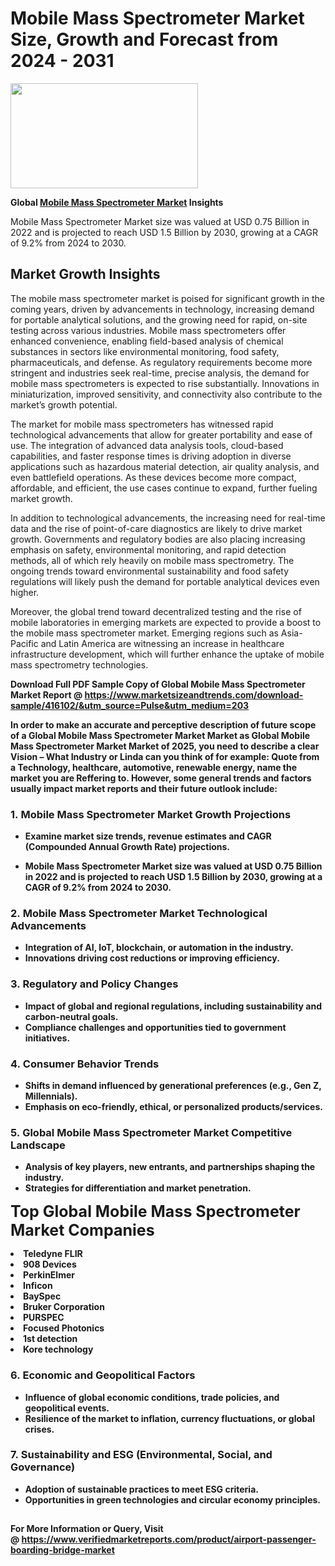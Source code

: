 <H1>Mobile Mass Spectrometer Market Size, Growth and Forecast from 2024 - 2031</H1><img class="aligncenter size-medium wp-image-584254" src="https://thirdeyenews.in/wp-content/uploads/2024/09/Global-Market-Research-300x168.jpeg" alt="" width="300" height="168" /><p><strong>Global&nbsp;<a href="https://www.marketsizeandtrends.com/download-sample/416102/&amp;utm_source=Pulse&amp;utm_medium=203">Mobile Mass Spectrometer Market</a> Insights</strong></p><p>Mobile Mass Spectrometer Market size was valued at USD 0.75 Billion in 2022 and is projected to reach USD 1.5 Billion by 2030, growing at a CAGR of 9.2% from 2024 to 2030.</p><p><h2>Market Growth Insights</h2> <p>The mobile mass spectrometer market is poised for significant growth in the coming years, driven by advancements in technology, increasing demand for portable analytical solutions, and the growing need for rapid, on-site testing across various industries. Mobile mass spectrometers offer enhanced convenience, enabling field-based analysis of chemical substances in sectors like environmental monitoring, food safety, pharmaceuticals, and defense. As regulatory requirements become more stringent and industries seek real-time, precise analysis, the demand for mobile mass spectrometers is expected to rise substantially. Innovations in miniaturization, improved sensitivity, and connectivity also contribute to the market’s growth potential.</p> <p><strong></strong></p> <p>The market for mobile mass spectrometers has witnessed rapid technological advancements that allow for greater portability and ease of use. The integration of advanced data analysis tools, cloud-based capabilities, and faster response times is driving adoption in diverse applications such as hazardous material detection, air quality analysis, and even battlefield operations. As these devices become more compact, affordable, and efficient, the use cases continue to expand, further fueling market growth.</p> <p>In addition to technological advancements, the increasing need for real-time data and the rise of point-of-care diagnostics are likely to drive market growth. Governments and regulatory bodies are also placing increasing emphasis on safety, environmental monitoring, and rapid detection methods, all of which rely heavily on mobile mass spectrometry. The ongoing trends toward environmental sustainability and food safety regulations will likely push the demand for portable analytical devices even higher.</p> <p>Moreover, the global trend toward decentralized testing and the rise of mobile laboratories in emerging markets are expected to provide a boost to the mobile mass spectrometer market. Emerging regions such as Asia-Pacific and Latin America are witnessing an increase in healthcare infrastructure development, which will further enhance the uptake of mobile mass spectrometry technologies.</p> <p><strong></p><p><span class=""><strong>Download Full PDF Sample Copy of Global Mobile Mass Spectrometer Market Report</strong> @ <a href="https://www.marketsizeandtrends.com/download-sample/416102/&amp;utm_source=Pulse&amp;utm_medium=203" target="_blank">https://www.marketsizeandtrends.com/download-sample/416102/&amp;utm_source=Pulse&amp;utm_medium=203</a></span></p><p>In order to make an accurate and perceptive description of future scope of a Global&nbsp;Mobile Mass Spectrometer Market Market as Global&nbsp;Mobile Mass Spectrometer Market Market of 2025, you need to describe a clear Vision &ndash; What Industry or Linda can you think of for example: Quote from a Technology, healthcare, automotive, renewable energy, name the market you are Reffering to. However, some general trends and factors usually impact market reports and their future outlook include:</p><h3>1.&nbsp;<strong>Mobile Mass Spectrometer Market Growth Projections</strong></h3><ul><li>Examine market size trends, revenue estimates and CAGR (Compounded Annual Growth Rate) projections.</li><li><p>Mobile Mass Spectrometer Market size was valued at USD 0.75 Billion in 2022 and is projected to reach USD 1.5 Billion by 2030, growing at a CAGR of 9.2% from 2024 to 2030.</p></li></ul><h3>2.&nbsp;<strong>Mobile Mass Spectrometer Market Technological Advancements</strong></h3><ul><li>Integration of AI, IoT, blockchain, or automation in the industry.</li><li>Innovations driving cost reductions or improving efficiency.</li></ul><h3>3.&nbsp;<strong>Regulatory and Policy Changes</strong></h3><ul><li>Impact of global and regional regulations, including sustainability and carbon-neutral goals.</li><li>Compliance challenges and opportunities tied to government initiatives.</li></ul><h3>4.&nbsp;<strong>Consumer Behavior Trends</strong></h3><ul><li>Shifts in demand influenced by generational preferences (e.g., Gen Z, Millennials).</li><li>Emphasis on eco-friendly, ethical, or personalized products/services.</li></ul><h3>5.&nbsp;<strong>Global Mobile Mass Spectrometer Market Competitive Landscape</strong></h3><ul><li>Analysis of key players, new entrants, and partnerships shaping the industry.</li><li>Strategies for differentiation and market penetration.</li></ul><p data-pm-slice="1 1 []"><span style="color: inherit; font-family: inherit; font-size: 25px;">Top Global Mobile Mass Spectrometer Market Companies</span></p><div class="" data-test-id=""><p><li>Teledyne FLIR</li><li> 908 Devices</li><li> PerkinElmer</li><li> Inficon</li><li> BaySpec</li><li> Bruker Corporation</li><li> PURSPEC</li><li> Focused Photonics</li><li> 1st detection</li><li> Kore technology</li></p></div><h3>6.&nbsp;<strong>Economic and Geopolitical Factors</strong></h3><ul><li>Influence of global economic conditions, trade policies, and geopolitical events.</li><li>Resilience of the market to inflation, currency fluctuations, or global crises.</li></ul><h3>7.&nbsp;<strong>Sustainability and ESG (Environmental, Social, and Governance)</strong></h3><ul><li>Adoption of sustainable practices to meet ESG criteria.</li><li>Opportunities in green technologies and circular economy principles.</li></ul><h2><strong style="font-size: 14px;">For More Information or Query, Visit @&nbsp;</strong><a style="background-color: #ffffff; font-size: 14px;" href="https://www.marketsizeandtrends.com/report/mobile-mass-spectrometer-market/" target="_blank">https://www.verifiedmarketreports.com/product/airport-passenger-boarding-bridge-market</a></h2>
